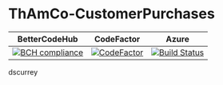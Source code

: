 # ThAmCo-CustomerPurchases

| BetterCodeHub | CodeFactor | Azure |
| ------------- | ---------- | ----- |
| [![BCH compliance](https://bettercodehub.com/edge/badge/Don-t-Fail/ThAmCo-CustomerPurchases?branch=develop)](https://bettercodehub.com/) | [![CodeFactor](https://www.codefactor.io/repository/github/don-t-fail/thamco-customerpurchases/badge/develop)](https://www.codefactor.io/repository/github/don-t-fail/thamco-customerpurchases/overview/develop) | [![Build Status](https://dev.azure.com/dsc1998/ThAmCo/_apis/build/status/Don-t-Fail.ThAmCo-CustomerPurchases?branchName=develop)](https://dev.azure.com/dsc1998/ThAmCo/_build/latest?definitionId=2&branchName=develop) |

dscurrey
